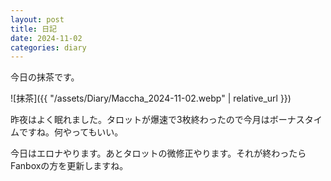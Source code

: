 ```yaml
---
layout: post
title: 日記
date: 2024-11-02
categories: diary
---
```

今日の抹茶です。

![抹茶]({{ "/assets/Diary/Maccha_2024-11-02.webp" | relative_url }})

昨夜はよく眠れました。タロットが爆速で3枚終わったので今月はボーナスタイムですね。何やってもいい。

今日はエロナやります。あとタロットの微修正やります。それが終わったらFanboxの方を更新しますね。


